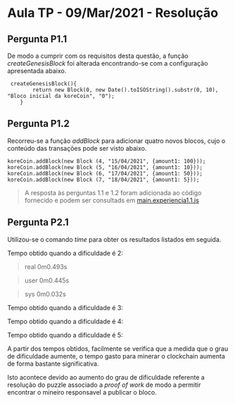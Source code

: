 # Aula TP - 09/Mar/2021 - Resolução

## Pergunta P1.1

De modo a cumprir com os requisitos desta questão, a função _createGenesisBlock_ foi alterada encontrando-se com a configuração apresentada abaixo.


```
 createGenesisBlock(){
        return new Block(0, new Date().toISOString().substr(0, 10), "Bloco inicial da koreCoin", "0");
    }
``` 

## Pergunta P1.2

Recorreu-se a função _addBlock_ para adicionar quatro novos blocos, cujo o conteúdo das transações pode ser visto abaixo.

```
koreCoin.addBlock(new Block (4, "15/04/2021", {amount1: 100}));
koreCoin.addBlock(new Block (5, "16/04/2021", {amount1: 10}));
koreCoin.addBlock(new Block (6, "17/04/2021", {amount1: 50}));
koreCoin.addBlock(new Block (7, "18/04/2021", {amount1: 5}));
```


> A resposta às perguntas 1.1 e 1.2 foram adicionada ao código fornecido e podem ser consultads em [main.experiencia1.1.js](Aula6/main.experiencia1.1.js)


## Pergunta P2.1


Utilizou-se o comando _time_ para obter os resultados listados em seguida.


Tempo obtido quando a dificuldade é 2:

>real    0m0.493s

>user    0m0.445s

>sys     0m0.032s

Tempo obtido quando a dificuldade é 3:



Tempo obtido quando a dificuldade é 4:


Tempo obtido quando a dificuldade é 5:



A partir dos tempos obtidos, facilmente se verifica que a medida que o grau de dificuldade aumente, o tempo gasto para minerar o clockchain aumenta de forma bastante significativa.  

Isto acontece devido ao aumento do grau de dificuldade referente a resolução do puzzle associado a _proof of work_ de modo a permitir encontrar o mineiro responsavel a publicar o bloco.